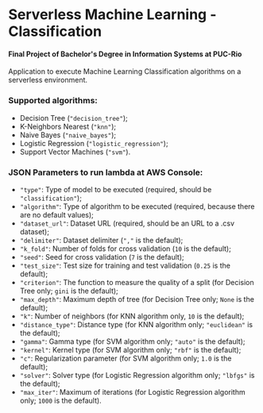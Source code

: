 # Serverless Machine Learning - Classification

#### Final Project of Bachelor's Degree in Information Systems at PUC-Rio

Application to execute Machine Learning Classification algorithms on a serverless environment.

### Supported algorithms:

* Decision Tree (`"decision_tree"`);
* K-Neighbors Nearest (`"knn"`);
* Naive Bayes (`"naive_bayes"`);
* Logistic Regression (`"logistic_regression"`);
* Support Vector Machines (`"svm"`).

### JSON Parameters to run lambda at AWS Console:

* `"type"`: Type of model to be executed (required, should be `"classification"`);
* `"algorithm"`: Type of algorithm to be executed (required, because there are no default values);
* `"dataset_url"`: Dataset URL (required, should be an URL to a .csv dataset);
* `"delimiter"`: Dataset delimiter (`","` is the default);
* `"k_fold"`: Number of folds for cross validation (`10` is the default);
* `"seed"`: Seed for cross validation (`7` is the default);
* `"test_size"`: Test size for training and test validation (`0.25` is the default);
* `"criterion"`: The function to measure the quality of a split (for Decision Tree only; `gini` is the default);
* `"max_depth"`: Maximum depth of tree (for Decision Tree only; `None` is the default);
* `"k"`: Number of neighbors (for KNN algorithm only, `10` is the default);
* `"distance_type"`: Distance type (for KNN algorithm only; `"euclidean"` is the default);
* `"gamma"`: Gamma type (for SVM algorithm only; `"auto"` is the default);
* `"kernel"`: Kernel type (for SVM algorithm only; `"rbf"` is the default);
* `"c"`: Regularization parameter (for SVM algorithm only; `1.0` is the default);
* `"solver"`: Solver type (for Logistic Regression algorithm only; `"lbfgs"` is the default);
* `"max_iter"`: Maximum of iterations (for Logistic Regression algorithm only; `1000` is the default).
